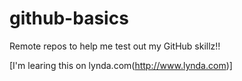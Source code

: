 # github-basics
Remote repos to help me test out my GitHub skillz!!

[I'm learing this on lynda.com(http://www.lynda.com)]
